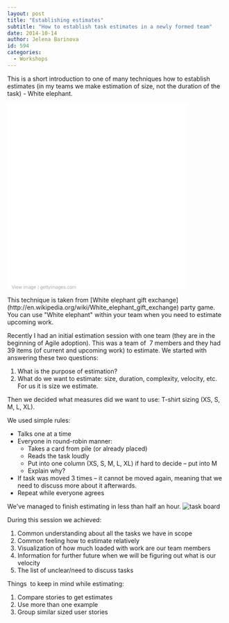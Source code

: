 ```yaml
---
layout: post
title: "Establishing estimates"
subtitle: "How to establish task estimates in a newly formed team"
date: 2014-10-14
author: Jelena Barinova
id: 594
categories:
  - Workshops
---
```


This is a short introduction to one of many techniques how to establish estimates (in my teams we make estimation of size, not the duration of the task) - White elephant.
<dl>
<div class="getty embed image left" style="background-color:#fff;display:inline-block;font-family:'Helvetica Neue',Helvetica,Arial,sans-serif;color:#a7a7a7;font-size:11px;width:100%;max-width:414px;"><div style="overflow:hidden;position:relative;height:0;padding:100.000000% 0 0 0;width:100%;"><iframe src="//embed.gettyimages.com/embed/136643000?et=Ba6f-JkqTuNfkhJEqF_-tw&viewMoreLink=on&sig=dGyiXxBkJOblc56I2Y7Y-UgfeaIs4zGruH85nHJwyjY=" width="414" height="414" scrolling="no" frameborder="0" style="display:inline-block;position:absolute;top:0;left:0;width:100%;height:100%;"></iframe></div><p style="margin:0;"></p><div style="padding:0;margin:0 0 0 10px;text-align:left;"><a href="http://www.gettyimages.com/detail/136643000" target="_blank" style="color:#a7a7a7;text-decoration:none;font-weight:normal !important;border:none;display:inline-block;">View image</a> | <a href="http://www.gettyimages.com" target="_blank" style="color:#a7a7a7;text-decoration:none;font-weight:normal !important;border:none;display:inline-block;">gettyimages.com</a></div></div>
</dl>
This technique is taken from [White elephant gift exchange](http://en.wikipedia.org/wiki/White_elephant_gift_exchange) party game. You can use "White elephant" within your team when you need to estimate upcoming work.

Recently I had an initial estimation session with one team (they are in the beginning of Agile adoption). This was a team of  7 members and they had 39 items (of current and upcoming work) to estimate.
We started with answering these two questions:

1.  What is the purpose of estimation?
2.  What do we want to estimate: size, duration, complexity, velocity, etc. For us it is size we estimate.

Then we decided what measures did we want to use: T-shirt sizing (XS, S, M, L, XL).

We used simple rules:

*   Talks one at a time
*   Everyone in round-robin manner:
    *   Takes a card from pile (or already placed)
    *   Reads the task loudly
    *   Put into one column (XS, S, M, L, XL) if hard to decide – put into M
    *   Explain why?
*   If task was moved 3 times – it cannot be moved again, meaning that we need to discuss more about it afterwards.
*   Repeat while everyone agrees

We've managed to finish estimating in less than half an hour.
<img src="http://photos-c.ak.instagram.com/hphotos-ak-xfa1/10684256_695100200581050_1671519976_n.jpg" alt="task board"/>

During this session we achieved:

1.  Common understanding about all the tasks we have in scope
2.  Common feeling how to estimate relatively
3.  Visualization of how much loaded with work are our team members
4.  Information for further future when we will be figuring out what is our velocity
5.  The list of unclear/need to discuss tasks

Things  to keep in mind while estimating:

1.  Compare stories to get estimates
2.  Use more than one example
3.  Group similar sized user stories